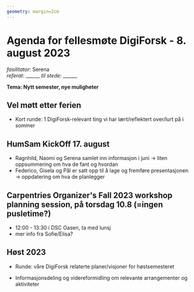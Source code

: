 ```yaml
---
geometry: margin=2cm
---
```


# Agenda for fellesmøte DigiForsk - 8. august 2023

*fasilitator*: Serena   
*referat*: ______ 
*til stede*: ______  

**Tema: Nytt semester, nye muligheter**

## Vel møtt etter ferien

- Kort runde: 1 DigiForsk-relevant ting vi har lært/reflektert over/lurt på i sommer

## HumSam KickOff 17. august

- Ragnhild, Naomi og Serena samlet inn informasjon i juni -> liten oppsummering om hva de fant og hvordan
- Federico, Gisela og Pål er satt opp til å lage og fremføre presentasjonen -> oppdatering om hva de planlegger

## Carpentries Organizer's Fall 2023 workshop planning session, på torsdag 10.8 (=ingen pusletime?)

- 12:00 - 13:30 i DSC Oasen, ta med lunsj
- mer info fra Sofie/Elisa?

## Høst 2023

- Runde: våre DigiForsk relaterte planer/visjoner for høstsemesteret

- Informasjonsdeling og videreformidling om relevante arrangementer og aktiviteter

